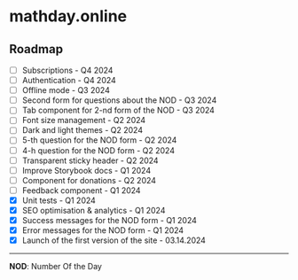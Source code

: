# mathday.online

## Roadmap

- [ ] Subscriptions - Q4 2024
- [ ] Authentication - Q4 2024
- [ ] Offline mode - Q3 2024
- [ ] Second form for questions about the NOD - Q3 2024
- [ ] Tab component for 2-nd form of the NOD - Q3 2024
- [ ] Font size management - Q2 2024
- [ ] Dark and light themes - Q2 2024
- [ ] 5-th question for the NOD form - Q2 2024
- [ ] 4-h question for the NOD form - Q2 2024
- [ ] Transparent sticky header - Q2 2024
- [ ] Improve Storybook docs - Q1 2024
- [ ] Component for donations - Q2 2024
- [ ] Feedback component - Q1 2024
- [x] Unit tests - Q1 2024
- [x] SEO optimisation & analytics - Q1 2024
- [x] Success messages for the NOD form - Q1 2024
- [x] Error messages for the NOD form - Q1 2024
- [x] Launch of the first version of the site - 03.14.2024

---

**NOD**: Number Of the Day
